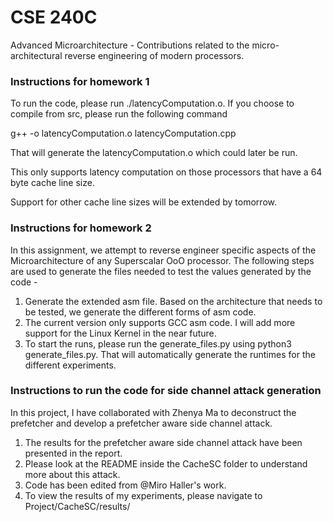 # CSE 240C
Advanced Microarchitecture - Contributions related to the micro-architectural reverse engineering of modern processors.

### Instructions for homework 1

To run the code, please run ./latencyComputation.o. If you choose to compile from src, please run the following command

g++ -o latencyComputation.o latencyComputation.cpp

That will generate the latencyComputation.o which could later be run. 

This only supports latency computation on those processors that have a 64 byte cache line size.

Support for other cache line sizes will be extended by tomorrow.

### Instructions for homework 2

In this assignment, we attempt to reverse engineer specific aspects of the Microarchitecture of any Superscalar OoO processor.
The following steps are used to generate the files needed to test the values generated by the code -

1. Generate the extended asm file. Based on the architecture that needs to be tested, we generate the different forms of asm code.
2. The current version only supports GCC asm code. I will add more support for the Linux Kernel in the near future.
3. To start the runs, please run the generate_files.py using python3 generate_files.py. That will automatically generate the runtimes for the different experiments.


### Instructions to run the code for side channel attack generation

In this project, I have collaborated with Zhenya Ma to deconstruct the prefetcher and develop a prefetcher aware side channel attack.

1. The results for the prefetcher aware side channel attack have been presented in the report.
2. Please look at the README inside the CacheSC folder to understand more about this attack.
3. Code has been edited from @Miro Haller's work.
4. To view the results of my experiments, please navigate to Project/CacheSC/results/
